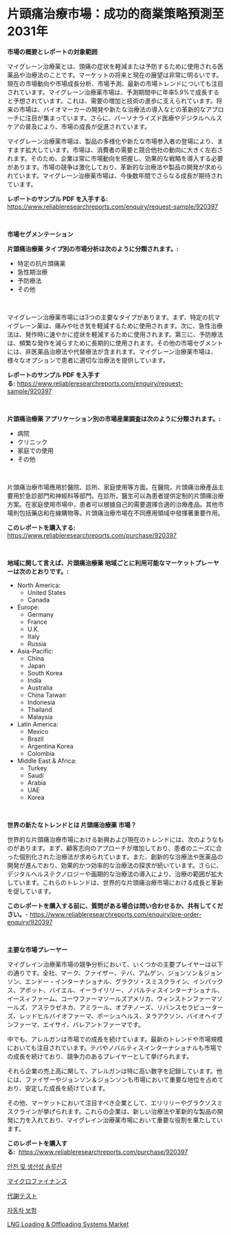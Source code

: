 <p><h1>片頭痛治療市場：成功的商業策略預測至2031年</h1></p><p><strong>市場の概要とレポートの対象範囲</strong></p>
<p><p>マイグレーン治療薬とは、頭痛の症状を軽減または予防するために使用される医薬品や治療法のことです。マーケットの将来と現在の展望は非常に明るいです。現在の市場動向や市場成長分析、市場予測、最新の市場トレンドについても注目されています。マイグレーン治療薬市場は、予測期間中に年率5.9%で成長すると予想されています。これは、需要の増加と技術の進歩に支えられています。将来の市場は、バイオマーカーの開発や新たな治療法の導入などの革新的なアプローチに注目が集まっています。さらに、パーソナライズド医療やデジタルヘルスケアの普及により、市場の成長が促進されています。</p><p>マイグレーン治療薬市場は、製品の多様化や新たな市場参入者の登場により、ますます拡大しています。市場は、消費者の需要と競合他社の動向に大きく左右されます。そのため、企業は常に市場動向を把握し、効果的な戦略を導入する必要があります。市場の競争は激化しており、革新的な治療法や製品の開発が求められています。マイグレーン治療薬市場は、今後数年間でさらなる成長が期待されています。</p></p>
<p><strong>レポートのサンプル PDF を入手する:</strong> <a href="https://www.reliableresearchreports.com/enquiry/request-sample/920397">https://www.reliableresearchreports.com/enquiry/request-sample/920397</a></p>
<p>&nbsp;</p>
<p><strong>市場セグメンテーション</strong></p>
<p><strong>片頭痛治療薬 タイプ別の市場分析は次のように分類されます。:</strong></p>
<p><ul><li>特定の抗片頭痛薬</li><li>急性期治療</li><li>予防療法</li><li>その他</li></ul></p>
<p>&nbsp;</p>
<p><p>マイグレーン治療薬市場には3つの主要なタイプがあります。まず、特定の抗マイグレーン薬は、痛みや吐き気を軽減するために使用されます。次に、急性治療法は、発作時に速やかに症状を軽減するために使用されます。第三に、予防療法は、頻繁な発作を減らすために長期的に使用されます。その他の市場セグメントには、非医薬品治療法や代替療法が含まれます。マイグレーン治療薬市場は、様々なオプションで患者に適切な治療法を提供しています。</p></p>
<p><strong>レポートのサンプル PDF を入手する:</strong>&nbsp;<a href="https://www.reliableresearchreports.com/enquiry/request-sample/920397">https://www.reliableresearchreports.com/enquiry/request-sample/920397</a></p>
<p>&nbsp;</p>
<p><strong> 片頭痛治療薬 アプリケーション別の市場産業調査は次のように分類されます。:</strong></p>
<p><ul><li>病院</li><li>クリニック</li><li>家庭での使用</li><li>その他</li></ul></p>
<p>&nbsp;</p>
<p><p>片頭痛治療市場應用於醫院、診所、家庭使用等方面。在醫院，片頭痛治療產品主要用於急診部門和神經科等部門。在診所，醫生可以為患者提供定制的片頭痛治療方案。在家庭使用市場中，患者可以根據自己的需要選擇合適的治療產品。其他市場則包括藥店和在線購物等。片頭痛治療市場在不同應用領域中發揮著重要作用。</p></p>
<p><strong>このレポートを購入する:</strong>&nbsp; <a href="https://www.reliableresearchreports.com/purchase/920397">https://www.reliableresearchreports.com/purchase/920397</a></p>
<p>&nbsp;</p>
<p><strong>地域に関して言えば、片頭痛治療薬 地域ごとに利用可能なマーケットプレーヤーは次のとおりです。:</strong></p>
<p><ul>
    <li>
        North America:
        <ul>
            <li>United States</li>
            <li>Canada</li>
        </ul>
    </li>
    <li>
        Europe:
        <ul>
            <li>Germany</li>
            <li>France</li>
            <li>U.K.</li>
            <li>Italy</li>
            <li>Russia</li>
        </ul>
    </li>
    <li>
        Asia-Pacific:
        <ul>
            <li>China</li>
            <li>Japan</li>
            <li>South Korea</li>
            <li>India</li>
            <li>Australia</li>
            <li>China Taiwan</li>
            <li>Indonesia</li>
            <li>Thailand</li>
            <li>Malaysia</li>
        </ul>
    </li>
    <li>
        Latin America:
        <ul>
            <li>Mexico</li>
            <li>Brazil</li>
            <li>Argentina Korea</li>
            <li>Colombia</li>
        </ul>
    </li>
    <li>
        Middle East & Africa:
        <ul>
            <li>Turkey</li>
            <li>Saudi</li>
            <li>Arabia</li>
            <li>UAE</li>
            <li>Korea</li>
        </ul>
    </li>
    </ul></p>
<p>&nbsp;</p>
<p><strong>世界の新たなトレンドとは 片頭痛治療薬 市場？</strong></p>
<p><p>世界的な片頭痛治療市場における新興および現在のトレンドには、次のようなものがあります。まず、顧客志向のアプローチが増加しており、患者のニーズに合った個別化された治療法が求められています。また、創新的な治療法や医薬品の開発が進んでおり、効果的かつ効率的な治療法の探求が続いています。さらに、デジタルヘルステクノロジーや画期的な治療法の導入により、治療の範囲が拡大しています。これらのトレンドは、世界的な片頭痛治療市場における成長と革新を促しています。</p></p>
<p><strong>このレポートを購入する前に、質問がある場合は問い合わせるか、共有してください。</strong>- <a href="https://www.reliableresearchreports.com/enquiry/pre-order-enquiry/920397">https://www.reliableresearchreports.com/enquiry/pre-order-enquiry/920397</a></p>
<p>&nbsp;</p>
<p><strong>主要な市場プレーヤー</strong></p>
<p><p>マイグレイン治療薬市場の競争分析において、いくつかの主要プレイヤーは以下の通りです。全社、マーク、ファイザー、テバ、アムゲン、ジョンソン＆ジョンソン、エンドー・インターナショナル、グラクソ・スミスクライン、インパックス、アボット、バイエル、イーライリリー、ノバルティスインターナショナル、イースィファーム、コーワファーマソールズアメリカ、ウィンストンファーマソールズ、アステラゼネカ、アミラール、オプチノーズ、リバンスセラピューターズ、レッドヒルバイオファーマ、ボーシュヘルス、ヌラアクソン、バイオヘイブンファーマ、エイサイ、バレアントファーマです。</p><p>中でも、アレルガンは市場での成長を続けています。最新のトレンドや市場規模においても注目されています。テバやノバルティスインターナショナルも市場での成長を続けており、競争力のあるプレイヤーとして挙げられます。</p><p>それら企業の売上高に関して、アレルガンは特に高い数字を記録しています。他には、ファイザーやジョンソン＆ジョンソンも市場において重要な地位を占めており、安定した成長を続けています。</p><p>その他、マーケットにおいて注目すべき企業として、エリリリーやグラクソスミスクラインが挙げられます。これらの企業は、新しい治療法や革新的な製品の開発に力を入れており、マイグレイン治療薬市場において重要な役割を果たしています。</p></p>
<p><strong>このレポートを購入する:</strong>&nbsp;&nbsp;<a href="https://www.reliableresearchreports.com/purchase/920397">https://www.reliableresearchreports.com/purchase/920397</a></p>
<p><p><a href="https://github.com/vsoq0zknh59/Market-Research-Report-List-1/blob/main/6997773183185.md">안전 및 생산성 솔루션</a></p><p><a href="https://github.com/bevdtkn4419963/Market-Research-Report-List-1/blob/main/2284930183130.md">マイクロファイナンス</a></p><p><a href="https://github.com/lababdou/Market-Research-Report-List-2/blob/main/3802945183129.md">代謝テスト</a></p><p><a href="https://github.com/jntpkh496620/Market-Research-Report-List-1/blob/main/1658013183184.md">자동차 보험</a></p><p><a href="https://issuu.com/reportprime-2/docs/lng-loading-offloading-systems-market-size-2030.pp">LNG Loading & Offloading Systems Market</a></p></p>
